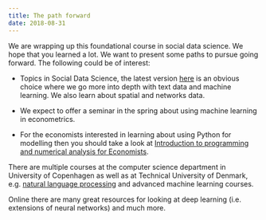 ```yaml
---
title: The path forward
date: 2018-08-31
---
```


We are wrapping up this foundational course in social data science. We hope that you learned a lot. We want to present some paths to pursue going forward. The following could be of interest:

- Topics in Social Data Science, the latest version [here](github.com/abjer/tsds) is an obvious choice where we go more into depth with text data and machine learning. We also learn about spatial and networks data.

- We expect to offer a seminar in the spring about using machine learning in econometrics.

- For the economists interested in learning about using Python for modelling then you should take a look at [Introduction to programming and numerical analysis for Economists](https://github.com/JeppeDruedahl/NumEcon).

There are multiple courses at the computer science department in University of Copenhagen as well as at Technical University of Denmark, e.g. [natural language processing](http://kurser.ku.dk/course/ndak18000u/2018-2019) and advanced machine learning courses.

Online there are many great resources for looking at deep learning (i.e. extensions of neural networks) and much more.
